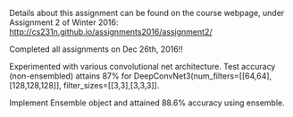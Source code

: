 Details about this assignment can be found on the course webpage, under Assignment 2 of Winter 2016:
http://cs231n.github.io/assignments2016/assignment2/

Completed all assignments on Dec 26th, 2016!!

Experimented with various convolutional net architecture. Test accuracy (non-ensembled) attains 87% for DeepConvNet3(num_filters=[[64,64],[128,128,128]], filter_sizes=[[3,3],[3,3,3]].

Implement Ensemble object and attained 88.6% accuracy using ensemble.
